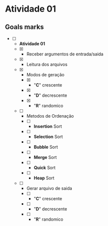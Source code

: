 # Atividade 01

## Goals marks

- [ ] - **Atividade 01**
  - [x] - Receber argumentos de entrada/saida
  - [x] - Leitura dos arquivos
  - [x] - Modos de geração
    - [x] - "**C**" crescente
    - [x] - "**D**" decrescente
    - [x] - "**R**" randomico
  - [ ] - Metodos de Ordenação  
    - [ ] - **Insertion** Sort
    - [ ] - **Selection** Sort
    - [ ] - **Bubble** Sort
    - [ ] - **Merge** Sort
    - [ ] - **Quick** Sort
    - [ ] - **Heap** Sort
  - [ ] - Gerar arquivo de saida
    - [ ] - "**C**" crescente
    - [ ] - "**D**" decrescente
    - [ ] - "**R**" randomico  
